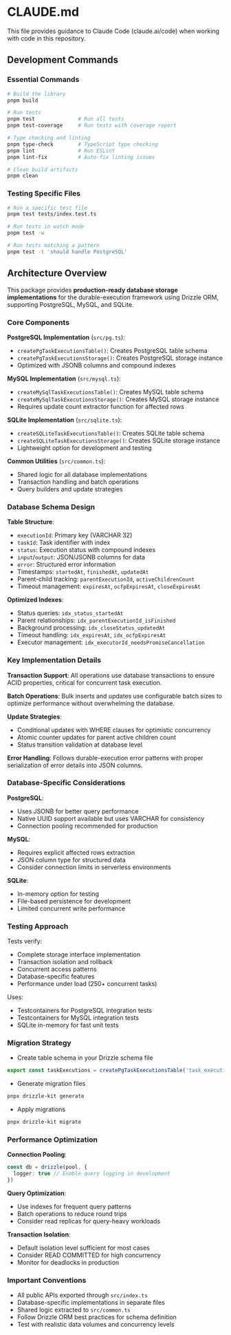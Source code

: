 # CLAUDE.md

This file provides guidance to Claude Code (claude.ai/code) when working with code in this repository.

## Development Commands

### Essential Commands

```bash
# Build the library
pnpm build

# Run tests
pnpm test              # Run all tests
pnpm test-coverage     # Run tests with coverage report

# Type checking and linting
pnpm type-check        # TypeScript type checking
pnpm lint              # Run ESLint
pnpm lint-fix          # Auto-fix linting issues

# Clean build artifacts
pnpm clean
```

### Testing Specific Files

```bash
# Run a specific test file
pnpm test tests/index.test.ts

# Run tests in watch mode
pnpm test -w

# Run tests matching a pattern
pnpm test -t 'should handle PostgreSQL'
```

## Architecture Overview

This package provides **production-ready database storage implementations** for the durable-execution framework using Drizzle ORM, supporting PostgreSQL, MySQL, and SQLite.

### Core Components

**PostgreSQL Implementation** (`src/pg.ts`):

- `createPgTaskExecutionsTable()`: Creates PostgreSQL table schema
- `createPgTaskExecutionsStorage()`: Creates PostgreSQL storage instance
- Optimized with JSONB columns and compound indexes

**MySQL Implementation** (`src/mysql.ts`):

- `createMySqlTaskExecutionsTable()`: Creates MySQL table schema
- `createMySqlTaskExecutionsStorage()`: Creates MySQL storage instance
- Requires update count extractor function for affected rows

**SQLite Implementation** (`src/sqlite.ts`):

- `createSQLiteTaskExecutionsTable()`: Creates SQLite table schema
- `createSQLiteTaskExecutionsStorage()`: Creates SQLite storage instance
- Lightweight option for development and testing

**Common Utilities** (`src/common.ts`):

- Shared logic for all database implementations
- Transaction handling and batch operations
- Query builders and update strategies

### Database Schema Design

**Table Structure**:

- `executionId`: Primary key (VARCHAR 32)
- `taskId`: Task identifier with index
- `status`: Execution status with compound indexes
- `input`/`output`: JSON/JSONB columns for data
- `error`: Structured error information
- Timestamps: `startedAt`, `finishedAt`, `updatedAt`
- Parent-child tracking: `parentExecutionId`, `activeChildrenCount`
- Timeout management: `expiresAt`, `ocfpExpiresAt`, `closeExpiresAt`

**Optimized Indexes**:

- Status queries: `idx_status_startedAt`
- Parent relationships: `idx_parentExecutionId_isFinished`
- Background processing: `idx_closeStatus_updatedAt`
- Timeout handling: `idx_expiresAt`, `idx_ocfpExpiresAt`
- Executor management: `idx_executorId_needsPromiseCancellation`

### Key Implementation Details

**Transaction Support**: All operations use database transactions to ensure ACID properties, critical for concurrent task execution.

**Batch Operations**: Bulk inserts and updates use configurable batch sizes to optimize performance without overwhelming the database.

**Update Strategies**:

- Conditional updates with WHERE clauses for optimistic concurrency
- Atomic counter updates for parent active children count
- Status transition validation at database level

**Error Handling**: Follows durable-execution error patterns with proper serialization of error details into JSON columns.

### Database-Specific Considerations

**PostgreSQL**:

- Uses JSONB for better query performance
- Native UUID support available but uses VARCHAR for consistency
- Connection pooling recommended for production

**MySQL**:

- Requires explicit affected rows extraction
- JSON column type for structured data
- Consider connection limits in serverless environments

**SQLite**:

- In-memory option for testing
- File-based persistence for development
- Limited concurrent write performance

### Testing Approach

Tests verify:

- Complete storage interface implementation
- Transaction isolation and rollback
- Concurrent access patterns
- Database-specific features
- Performance under load (250+ concurrent tasks)

Uses:

- Testcontainers for PostgreSQL integration tests
- Testcontainers for MySQL integration tests
- SQLite in-memory for fast unit tests

### Migration Strategy

- Create table schema in your Drizzle schema file

```ts
export const taskExecutions = createPgTaskExecutionsTable('task_executions')
```

- Generate migration files

```bash
pnpx drizzle-kit generate
```

- Apply migrations

```bash
pnpx drizzle-kit migrate
```

### Performance Optimization

**Connection Pooling**:

```ts
const db = drizzle(pool, {
  logger: true // Enable query logging in development
})
```

**Query Optimization**:

- Use indexes for frequent query patterns
- Batch operations to reduce round trips
- Consider read replicas for query-heavy workloads

**Transaction Isolation**:

- Default isolation level sufficient for most cases
- Consider READ COMMITTED for high concurrency
- Monitor for deadlocks in production

### Important Conventions

- All public APIs exported through `src/index.ts`
- Database-specific implementations in separate files
- Shared logic extracted to `src/common.ts`
- Follow Drizzle ORM best practices for schema definition
- Test with realistic data volumes and concurrency levels
